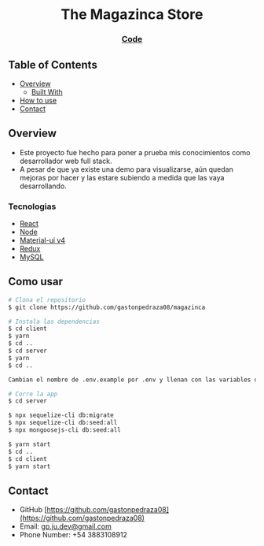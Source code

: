 <!--  Please update value in the {}  -->

<h1 align="center">The Magazinca Store</h1>

<div align="center">
  <h3>
    <a href="https://github.com/gastonpedraza08/ecommerce-admin">
      Code
    </a>
  </h3>
</div>

<!-- TABLE OF CONTENTS -->

## Table of Contents

- [Overview](#overview)
  - [Built With](#built-with)
- [How to use](#how-to-use)
- [Contact](#contact)

<!-- OVERVIEW -->

## Overview

- Este proyecto fue hecho para poner a prueba mis conocimientos como desarrollador web full stack.
- A pesar de que ya existe una demo para visualizarse, aún quedan mejoras por hacer y las estare subiendo a medida que las vaya desarrollando.

### Tecnologias

<!-- This section should list any major frameworks that you built your project using. Here are a few examples.-->

- [React](https://reactjs.org/)
- [Node](https://nodejs.org/)
- [Material-ui v4](https://v4.mui.com/)
- [Redux](https://es.redux.js.org/)
- [MySQL](https://www.mysql.com/)

## Como usar

<!-- Example: -->
```bash
# Clona el repositorio
$ git clone https://github.com/gastonpedraza08/magazinca

# Instala las dependencias
$ cd client
$ yarn
$ cd ..
$ cd server
$ yarn
$ cd ..

Cambian el nombre de .env.example por .env y llenan con las variables de entorno que sean necesarias

# Corre la app
$ cd server

$ npx sequelize-cli db:migrate
$ npx sequelize-cli db:seed:all
$ npx mongoosejs-cli db:seed:all

$ yarn start
$ cd ..
$ cd client
$ yarn start
```

## Contact
- GitHub [https://github.com/gastonpedraza08](https://github.com/gastonpedraza08)
- Email: gp.ju.dev@gmail.com
- Phone Number: +54 3883108912
